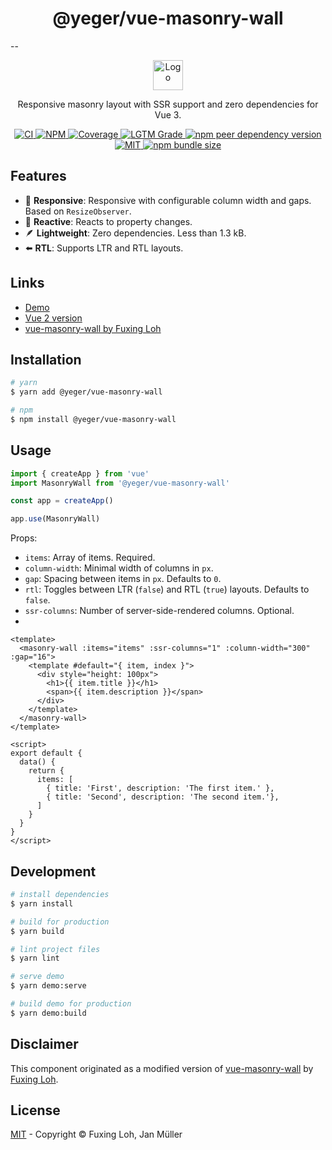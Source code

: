 <h1 align="center">@yeger/vue-masonry-wall</h1>
--
<p align="center">
  <img src="demo/public/logo.png" alt="Logo" width="48px" height="48px">
</p>

<p align="center">
    Responsive masonry layout with SSR support and zero dependencies for Vue 3.
</p>

<p align="center">
  <a href="https://github.com/DerYeger/vue-masonry-wall/actions/workflows/ci.yml">
    <img alt="CI" src="https://img.shields.io/github/workflow/status/DerYeger/vue-masonry-wall/CI?label=ci&logo=github&color=#4DC71F">
  </a>
  <a href="https://www.npmjs.com/package/@yeger/vue-masonry-wall">
    <img alt="NPM" src="https://img.shields.io/npm/v/@yeger/vue-masonry-wall?logo=npm">
  </a>
  <a href="https://codecov.io/gh/DerYeger/vue-masonry-wall">
    <img alt="Coverage" src="https://codecov.io/gh/DerYeger/vue-masonry-wall/branch/master/graph/badge.svg?token=p35W6u2noe">
  </a>
  <a href="https://lgtm.com/projects/g/DerYeger/vue-masonry-wall">
    <img alt="LGTM Grade" src="https://img.shields.io/lgtm/grade/javascript/github/DerYeger/vue-masonry-wall?logo=lgtm">
  </a>
   <a href="https://www.npmjs.com/package/vue">
    <img alt="npm peer dependency version" src="https://img.shields.io/npm/dependency-version/@yeger/vue-masonry-wall/peer/vue">
  </a>
  <a href="https://opensource.org/licenses/MIT">
    <img alt="MIT" src="https://img.shields.io/npm/l/@yeger/vue-masonry-wall?color=%234DC71F">
  </a>
  <a href="https://bundlephobia.com/package/@yeger/vue-masonry-wall">
    <img alt="npm bundle size" src="https://img.shields.io/bundlephobia/minzip/@yeger/vue-masonry-wall">
  </a>
</p>

## Features

- 📱 **Responsive**: Responsive with configurable column width and gaps. Based on `ResizeObserver`.
- 🔁 **Reactive**: Reacts to property changes.
- 🪶 **Lightweight**: Zero dependencies. Less than 1.3 kB.
- ⬅️ **RTL**: Supports LTR and RTL layouts.

## Links

- [Demo](https://vue-masonry-wall.yeger.eu/)
- [Vue 2 version](https://github.com/DerYeger/vue2-masonry-wall)
- [vue-masonry-wall by Fuxing Loh](https://github.com/fuxingloh/vue-masonry-wall)

## Installation

```bash
# yarn
$ yarn add @yeger/vue-masonry-wall

# npm
$ npm install @yeger/vue-masonry-wall
```

## Usage

```typescript
import { createApp } from 'vue'
import MasonryWall from '@yeger/vue-masonry-wall'

const app = createApp()

app.use(MasonryWall)
```

Props:
- `items`: Array of items. Required.
- `column-width`: Minimal width of columns in `px`.
- `gap`: Spacing between items in `px`. Defaults to `0`.
- `rtl`: Toggles between LTR (`false`) and RTL (`true`) layouts. Defaults to `false`.
- `ssr-columns`: Number of server-side-rendered columns. Optional.
- 
```vue
<template>
  <masonry-wall :items="items" :ssr-columns="1" :column-width="300" :gap="16">
    <template #default="{ item, index }">
      <div style="height: 100px">
        <h1>{{ item.title }}</h1>
        <span>{{ item.description }}</span>
      </div>
    </template>
  </masonry-wall>
</template>

<script>
export default {
  data() {
    return {
      items: [
        { title: 'First', description: 'The first item.' },
        { title: 'Second', description: 'The second item.'},
      ]
    }
  }
}
</script>
```

## Development

```bash
# install dependencies
$ yarn install

# build for production
$ yarn build

# lint project files
$ yarn lint

# serve demo
$ yarn demo:serve

# build demo for production
$ yarn demo:build
```

## Disclaimer

This component originated as a modified version of [vue-masonry-wall](https://github.com/fuxingloh/vue-masonry-wall) by [Fuxing Loh](https://github.com/fuxingloh).

## License

[MIT](./LICENSE) - Copyright &copy; Fuxing Loh, Jan Müller
